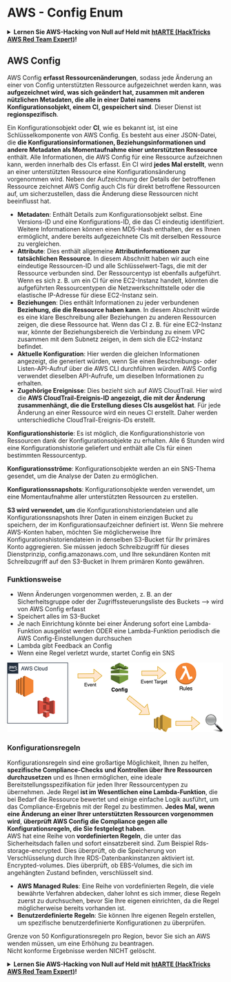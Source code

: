 # AWS - Config Enum

<details>

<summary><strong>Lernen Sie AWS-Hacking von Null auf Held mit</strong> <a href="https://training.hacktricks.xyz/courses/arte"><strong>htARTE (HackTricks AWS Red Team Expert)</strong></a><strong>!</strong></summary>

Andere Möglichkeiten, HackTricks zu unterstützen:

* Wenn Sie Ihr **Unternehmen in HackTricks beworben sehen möchten** oder **HackTricks als PDF herunterladen möchten**, überprüfen Sie die [**ABONNEMENTPLÄNE**](https://github.com/sponsors/carlospolop)!
* Holen Sie sich das [**offizielle PEASS & HackTricks-Merch**](https://peass.creator-spring.com)
* Entdecken Sie [**The PEASS Family**](https://opensea.io/collection/the-peass-family), unsere Sammlung exklusiver [**NFTs**](https://opensea.io/collection/the-peass-family)
* **Treten Sie der** 💬 [**Discord-Gruppe**](https://discord.gg/hRep4RUj7f) oder der [**Telegram-Gruppe**](https://t.me/peass) bei oder **folgen** Sie uns auf **Twitter** 🐦 [**@hacktricks\_live**](https://twitter.com/hacktricks\_live)**.**
* **Teilen Sie Ihre Hacking-Tricks, indem Sie PRs an die** [**HackTricks**](https://github.com/carlospolop/hacktricks) und [**HackTricks Cloud**](https://github.com/carlospolop/hacktricks-cloud) GitHub-Repositorys einreichen.

</details>

## AWS Config

AWS Config **erfasst Ressourcenänderungen**, sodass jede Änderung an einer von Config unterstützten Ressource aufgezeichnet werden kann, was **aufgezeichnet wird, was sich geändert hat, zusammen mit anderen nützlichen Metadaten, die alle in einer Datei namens Konfigurationsobjekt, einem CI, gespeichert sind**. Dieser Dienst ist **regionspezifisch**.

Ein Konfigurationsobjekt oder **CI**, wie es bekannt ist, ist eine Schlüsselkomponente von AWS Config. Es besteht aus einer JSON-Datei, die **die Konfigurationsinformationen, Beziehungsinformationen und andere Metadaten als Momentaufnahme einer unterstützten Ressource** enthält. Alle Informationen, die AWS Config für eine Ressource aufzeichnen kann, werden innerhalb des CIs erfasst. Ein CI wird **jedes Mal erstellt**, wenn an einer unterstützten Ressource eine Konfigurationsänderung vorgenommen wird. Neben der Aufzeichnung der Details der betroffenen Ressource zeichnet AWS Config auch CIs für direkt betroffene Ressourcen auf, um sicherzustellen, dass die Änderung diese Ressourcen nicht beeinflusst hat.

* **Metadaten**: Enthält Details zum Konfigurationsobjekt selbst. Eine Versions-ID und eine Konfigurations-ID, die das CI eindeutig identifiziert. Weitere Informationen können einen MD5-Hash enthalten, der es Ihnen ermöglicht, andere bereits aufgezeichnete CIs mit derselben Ressource zu vergleichen.
* **Attribute**: Dies enthält allgemeine **Attributinformationen zur tatsächlichen Ressource**. In diesem Abschnitt haben wir auch eine eindeutige Ressourcen-ID und alle Schlüsselwert-Tags, die mit der Ressource verbunden sind. Der Ressourcentyp ist ebenfalls aufgeführt. Wenn es sich z. B. um ein CI für eine EC2-Instanz handelt, könnten die aufgeführten Ressourcentypen die Netzwerkschnittstelle oder die elastische IP-Adresse für diese EC2-Instanz sein.
* **Beziehungen**: Dies enthält Informationen zu jeder verbundenen **Beziehung, die die Ressource haben kann**. In diesem Abschnitt würde es eine klare Beschreibung aller Beziehungen zu anderen Ressourcen zeigen, die diese Ressource hat. Wenn das CI z. B. für eine EC2-Instanz war, könnte der Beziehungsbereich die Verbindung zu einem VPC zusammen mit dem Subnetz zeigen, in dem sich die EC2-Instanz befindet.
* **Aktuelle Konfiguration**: Hier werden die gleichen Informationen angezeigt, die generiert würden, wenn Sie einen Beschreibungs- oder Listen-API-Aufruf über die AWS CLI durchführen würden. AWS Config verwendet dieselben API-Aufrufe, um dieselben Informationen zu erhalten.
* **Zugehörige Ereignisse**: Dies bezieht sich auf AWS CloudTrail. Hier wird die **AWS CloudTrail-Ereignis-ID angezeigt, die mit der Änderung zusammenhängt, die die Erstellung dieses CIs ausgelöst hat**. Für jede Änderung an einer Ressource wird ein neues CI erstellt. Daher werden unterschiedliche CloudTrail-Ereignis-IDs erstellt.

**Konfigurationshistorie**: Es ist möglich, die Konfigurationshistorie von Ressourcen dank der Konfigurationsobjekte zu erhalten. Alle 6 Stunden wird eine Konfigurationshistorie geliefert und enthält alle CIs für einen bestimmten Ressourcentyp.

**Konfigurationsströme**: Konfigurationsobjekte werden an ein SNS-Thema gesendet, um die Analyse der Daten zu ermöglichen.

**Konfigurationssnapshots**: Konfigurationsobjekte werden verwendet, um eine Momentaufnahme aller unterstützten Ressourcen zu erstellen.

**S3 wird verwendet, um** die Konfigurationshistoriendateien und alle Konfigurationssnapshots Ihrer Daten in einem einzigen Bucket zu speichern, der im Konfigurationsaufzeichner definiert ist. Wenn Sie mehrere AWS-Konten haben, möchten Sie möglicherweise Ihre Konfigurationshistoriendateien in denselben S3-Bucket für Ihr primäres Konto aggregieren. Sie müssen jedoch Schreibzugriff für dieses Dienstprinzip, config.amazonaws.com, und Ihre sekundären Konten mit Schreibzugriff auf den S3-Bucket in Ihrem primären Konto gewähren.

### Funktionsweise

* Wenn Änderungen vorgenommen werden, z. B. an der Sicherheitsgruppe oder der Zugriffssteuerungsliste des Buckets —> wird von AWS Config erfasst
* Speichert alles im S3-Bucket
* Je nach Einrichtung könnte bei einer Änderung sofort eine Lambda-Funktion ausgelöst werden ODER eine Lambda-Funktion periodisch die AWS Config-Einstellungen durchsuchen
* Lambda gibt Feedback an Config
* Wenn eine Regel verletzt wurde, startet Config ein SNS

![](<../../../../.gitbook/assets/image (126).png>)

### Konfigurationsregeln

Konfigurationsregeln sind eine großartige Möglichkeit, Ihnen zu helfen, **spezifische Compliance-Checks** **und Kontrollen über Ihre Ressourcen durchzusetzen** und es Ihnen ermöglichen, eine ideale Bereitstellungsspezifikation für jeden Ihrer Ressourcentypen zu übernehmen. Jede Regel **ist im Wesentlichen eine Lambda-Funktion**, die bei Bedarf die Ressource bewertet und einige einfache Logik ausführt, um das Compliance-Ergebnis mit der Regel zu bestimmen. **Jedes Mal, wenn eine Änderung an einer Ihrer unterstützten Ressourcen vorgenommen wird**, **überprüft AWS Config die Compliance gegen alle Konfigurationsregeln, die Sie festgelegt haben**.\
AWS hat eine Reihe von **vordefinierten Regeln**, die unter das Sicherheitsdach fallen und sofort einsatzbereit sind. Zum Beispiel Rds-storage-encrypted. Dies überprüft, ob die Speicherung von Verschlüsselung durch Ihre RDS-Datenbankinstanzen aktiviert ist. Encrypted-volumes. Dies überprüft, ob EBS-Volumes, die sich im angehängten Zustand befinden, verschlüsselt sind.

* **AWS Managed Rules**: Eine Reihe von vordefinierten Regeln, die viele bewährte Verfahren abdecken, daher lohnt es sich immer, diese Regeln zuerst zu durchsuchen, bevor Sie Ihre eigenen einrichten, da die Regel möglicherweise bereits vorhanden ist.
* **Benutzerdefinierte Regeln**: Sie können Ihre eigenen Regeln erstellen, um spezifische benutzerdefinierte Konfigurationen zu überprüfen.

Grenze von 50 Konfigurationsregeln pro Region, bevor Sie sich an AWS wenden müssen, um eine Erhöhung zu beantragen.\
Nicht konforme Ergebnisse werden NICHT gelöscht.

<details>

<summary><strong>Lernen Sie AWS-Hacking von Null auf Held mit</strong> <a href="https://training.hacktricks.xyz/courses/arte"><strong>htARTE (HackTricks AWS Red Team Expert)</strong></a><strong>!</strong></summary>

Andere Möglichkeiten, HackTricks zu unterstützen:

* Wenn Sie Ihr **Unternehmen in HackTricks beworben sehen möchten** oder **HackTricks als PDF herunterladen möchten**, überprüfen Sie die [**ABONNEMENTPLÄNE**](https://github.com/sponsors/carlospolop)!
* Holen Sie sich das [**offizielle PEASS & HackTricks-Merch**](https://peass.creator-spring.com)
* Entdecken Sie [**The PEASS Family**](https://opensea.io/collection/the-peass-family), unsere Sammlung exklusiver [**NFTs**](https://opensea.io/collection/the-peass-family)
* **Treten Sie der** 💬 [**Discord-Gruppe**](https://discord.gg/hRep4RUj7f) oder der [**Telegram-Gruppe**](https://t.me/peass) bei oder **folgen** Sie uns auf **Twitter** 🐦 [**@hacktricks\_live**](https://twitter.com/hacktricks\_live)**.**
* **Teilen Sie Ihre Hacking-Tricks, indem Sie PRs an die** [**HackTricks**](https://github.com/carlospolop/hacktricks) und [**HackTricks Cloud**](https://github.com/carlospolop/hacktricks-cloud) GitHub-Repositorys einreichen.

</details>
